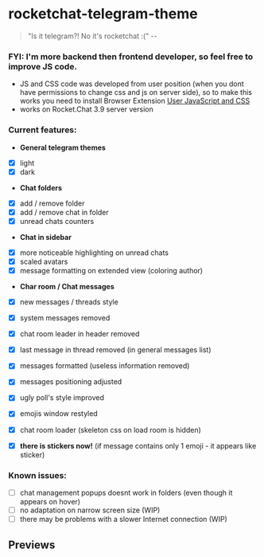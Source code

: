 # rocketchat-telegram-theme
> "Is it telegram?! No it's rocketchat :("
--

### FYI:  I'm more backend then frontend developer, so feel free to improve JS code.

- JS and CSS code was developed from user position (when you dont have permissions to change css and js on server side), so to make this works you need to install Browser Extension [User JavaScript and CSS](https://chrome.google.com/webstore/detail/user-javascript-and-css/nbhcbdghjpllgmfilhnhkllmkecfmpld)
- works on Rocket.Chat 3.9 server version

### Current features:
- **General telegram themes**
 - [x] light
 - [x] dark
- **Chat folders**
 - [x] add / remove folder
 - [x] add / remove chat in folder
 - [x] unread chats counters
- **Chat in sidebar**
 - [x] more noticeable highlighting on unread chats
 - [x] scaled avatars
 - [x] message formatting on extended view (coloring author)
- **Char room / Chat messages**
 - [x] new messages / threads style
 - [x] system messages removed
 - [x] chat room leader in header removed
 - [x] last message in thread removed (in general messages list)
 - [x] messages formatted (useless information removed)
 - [x] messages positioning adjusted
 - [x] ugly poll's style improved
 - [x] emojis window restyled
 - [x] chat room loader (skeleton css on load room is hidden)
 - [x] **there is stickers now!** (if message contains only 1 emoji - it appears like sticker)


### Known issues:
 - [ ] chat management popups doesnt work in folders (even though it appears on hover)
 - [ ] no adaptation on narrow screen size (WIP)
 - [ ] there may be problems with a slower Internet connection (WIP)

## Previews

